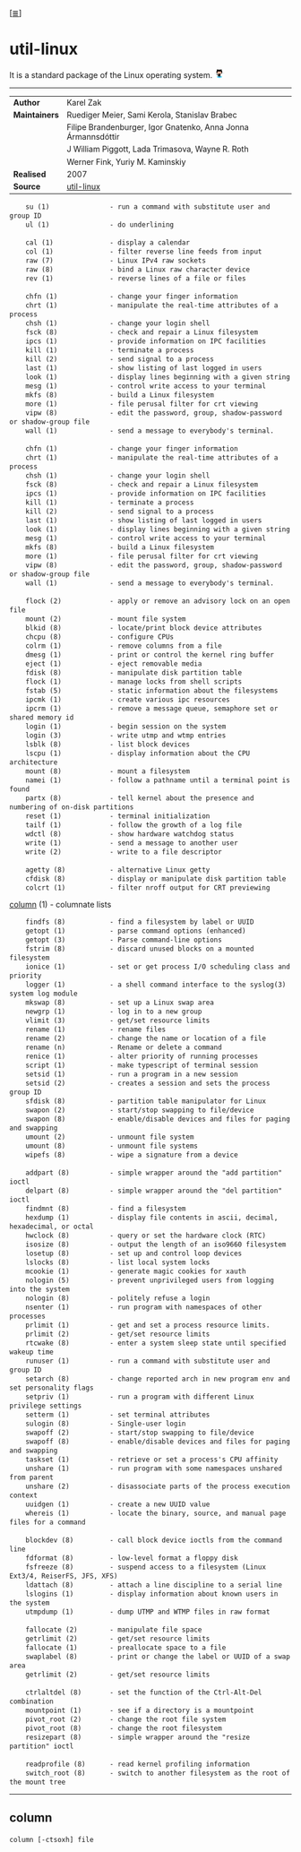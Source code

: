 <!--
File          : util-linux.md

Created       : Wed 14 Oct 2015 23:08:36
Last Modified : Sun 21 Feb 2016 02:42:21
Maintainer    : sharlatan
-->

[[≣](../README.md#Index "Index")]
# util-linux #
It is a standard package of the Linux operating system.
[![](../icons/github.png)](https://github.com/karelzak/util-linux)

* * *
|     |     |
| --- | --- |
| __Author__ | Karel Zak |
| __Maintainers__ | Ruediger Meier, Sami Kerola, Stanislav Brabec |
|  | Filipe Brandenburger, Igor Gnatenko, Anna Jonna Ármannsdóttir |
|  | J William Piggott, Lada Trimasova, Wayne R. Roth |
|  | Werner Fink, Yuriy M. Kaminskiy |
| __Realised__ | 2007 |
| __Source__ | [util-linux](https://git.kernel.org/cgit/utils/util-linux/util-linux.git/) |


        su (1)               - run a command with substitute user and group ID
        ul (1)               - do underlining

        cal (1)              - display a calendar
        col (1)              - filter reverse line feeds from input
        raw (7)              - Linux IPv4 raw sockets
        raw (8)              - bind a Linux raw character device
        rev (1)              - reverse lines of a file or files

        chfn (1)             - change your finger information
        chrt (1)             - manipulate the real-time attributes of a process
        chsh (1)             - change your login shell
        fsck (8)             - check and repair a Linux filesystem
        ipcs (1)             - provide information on IPC facilities
        kill (1)             - terminate a process
        kill (2)             - send signal to a process
        last (1)             - show listing of last logged in users
        look (1)             - display lines beginning with a given string
        mesg (1)             - control write access to your terminal
        mkfs (8)             - build a Linux filesystem
        more (1)             - file perusal filter for crt viewing
        vipw (8)             - edit the password, group, shadow-password or shadow-group file
        wall (1)             - send a message to everybody's terminal.

        chfn (1)             - change your finger information
        chrt (1)             - manipulate the real-time attributes of a process
        chsh (1)             - change your login shell
        fsck (8)             - check and repair a Linux filesystem
        ipcs (1)             - provide information on IPC facilities
        kill (1)             - terminate a process
        kill (2)             - send signal to a process
        last (1)             - show listing of last logged in users
        look (1)             - display lines beginning with a given string
        mesg (1)             - control write access to your terminal
        mkfs (8)             - build a Linux filesystem
        more (1)             - file perusal filter for crt viewing
        vipw (8)             - edit the password, group, shadow-password or shadow-group file
        wall (1)             - send a message to everybody's terminal.

        flock (2)            - apply or remove an advisory lock on an open file
        mount (2)            - mount file system
        blkid (8)            - locate/print block device attributes
        chcpu (8)            - configure CPUs
        colrm (1)            - remove columns from a file
        dmesg (1)            - print or control the kernel ring buffer
        eject (1)            - eject removable media
        fdisk (8)            - manipulate disk partition table
        flock (1)            - manage locks from shell scripts
        fstab (5)            - static information about the filesystems
        ipcmk (1)            - create various ipc resources
        ipcrm (1)            - remove a message queue, semaphore set or shared memory id
        login (1)            - begin session on the system
        login (3)            - write utmp and wtmp entries
        lsblk (8)            - list block devices
        lscpu (1)            - display information about the CPU architecture
        mount (8)            - mount a filesystem
        namei (1)            - follow a pathname until a terminal point is found
        partx (8)            - tell kernel about the presence and numbering of on-disk partitions
        reset (1)            - terminal initialization
        tailf (1)            - follow the growth of a log file
        wdctl (8)            - show hardware watchdog status
        write (1)            - send a message to another user
        write (2)            - write to a file descriptor

        agetty (8)           - alternative Linux getty
        cfdisk (8)           - display or manipulate disk partition table
        colcrt (1)           - filter nroff output for CRT previewing

[column](util-linux.md#column) (1)           - columnate lists

        findfs (8)           - find a filesystem by label or UUID
        getopt (1)           - parse command options (enhanced)
        getopt (3)           - Parse command-line options
        fstrim (8)           - discard unused blocks on a mounted filesystem
        ionice (1)           - set or get process I/O scheduling class and priority
        logger (1)           - a shell command interface to the syslog(3) system log module
        mkswap (8)           - set up a Linux swap area
        newgrp (1)           - log in to a new group
        vlimit (3)           - get/set resource limits
        rename (1)           - rename files
        rename (2)           - change the name or location of a file
        rename (n)           - Rename or delete a command
        renice (1)           - alter priority of running processes
        script (1)           - make typescript of terminal session
        setsid (1)           - run a program in a new session
        setsid (2)           - creates a session and sets the process group ID
        sfdisk (8)           - partition table manipulator for Linux
        swapon (2)           - start/stop swapping to file/device
        swapon (8)           - enable/disable devices and files for paging and swapping
        umount (2)           - unmount file system
        umount (8)           - unmount file systems
        wipefs (8)           - wipe a signature from a device

        addpart (8)          - simple wrapper around the "add partition" ioctl
        delpart (8)          - simple wrapper around the "del partition" ioctl
        findmnt (8)          - find a filesystem
        hexdump (1)          - display file contents in ascii, decimal, hexadecimal, or octal
        hwclock (8)          - query or set the hardware clock (RTC)
        isosize (8)          - output the length of an iso9660 filesystem
        losetup (8)          - set up and control loop devices
        lslocks (8)          - list local system locks
        mcookie (1)          - generate magic cookies for xauth
        nologin (5)          - prevent unprivileged users from logging into the system
        nologin (8)          - politely refuse a login
        nsenter (1)          - run program with namespaces of other processes
        prlimit (1)          - get and set a process resource limits.
        prlimit (2)          - get/set resource limits
        rtcwake (8)          - enter a system sleep state until specified wakeup time
        runuser (1)          - run a command with substitute user and group ID
        setarch (8)          - change reported arch in new program env and set personality flags
        setpriv (1)          - run a program with different Linux privilege settings
        setterm (1)          - set terminal attributes
        sulogin (8)          - Single-user login
        swapoff (2)          - start/stop swapping to file/device
        swapoff (8)          - enable/disable devices and files for paging and swapping
        taskset (1)          - retrieve or set a process's CPU affinity
        unshare (1)          - run program with some namespaces unshared from parent
        unshare (2)          - disassociate parts of the process execution context
        uuidgen (1)          - create a new UUID value
        whereis (1)          - locate the binary, source, and manual page files for a command

        blockdev (8)         - call block device ioctls from the command line
        fdformat (8)         - low-level format a floppy disk
        fsfreeze (8)         - suspend access to a filesystem (Linux Ext3/4, ReiserFS, JFS, XFS)
        ldattach (8)         - attach a line discipline to a serial line
        lslogins (1)         - display information about known users in the system
        utmpdump (1)         - dump UTMP and WTMP files in raw format

        fallocate (2)        - manipulate file space
        getrlimit (2)        - get/set resource limits
        fallocate (1)        - preallocate space to a file
        swaplabel (8)        - print or change the label or UUID of a swap area
        getrlimit (2)        - get/set resource limits

        ctrlaltdel (8)       - set the function of the Ctrl-Alt-Del combination
        mountpoint (1)       - see if a directory is a mountpoint
        pivot_root (2)       - change the root file system
        pivot_root (8)       - change the root filesystem
        resizepart (8)       - simple wrapper around the "resize partition" ioctl

        readprofile (8)      - read kernel profiling information
        switch_root (8)      - switch to another filesystem as the root of the mount tree
* * *


## column ##

    column [-ctsoxh] file
    

